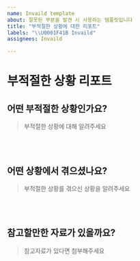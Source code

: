 ```yaml
---
name: Invaild template
about: 잘못된 부분을 발견 시 사용하는 템플릿입니다
title: "부적절한 상황에 대한 리포트"
labels: "\\U0001F41B Invaild"
assignees: Invaild

---
```


# 부적절한 상황 리포트

## 어떤 부적절한 상황인가요?

> 부적절한 상황에 대해 알려주세요

<br><br>

## 어떤 상황에서 겪으셨나요?

> 부적절한 상황를 겪으신 상황을 알려주세요

<br><br>

## 참고할만한 자료가 있을까요?

> 참고자료가 있다면 첨부해주세요

<br><br>
